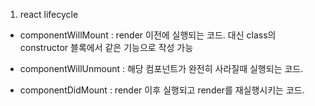 

1. react lifecycle

- componentWillMount : render 이전에 실행되는 코드. 대신 class의 constructor 블록에서 같은 기능으로 작성 가능

- componentWillUnmount : 해당 컴포넌트가 완전히 사라질때 실행되는 코드.

- componentDidMount : render 이후 실행되고 render를 재실행시키는 코드.
